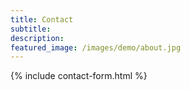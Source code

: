 ```yaml
---
title: Contact
subtitle: 
description:
featured_image: /images/demo/about.jpg
---
```


{% include contact-form.html %}
<!--
We've made a contact form that you can use with [Formspree](https://formspree.io/create/jekyllthemes) to handle up to 50 submissions per month for free. You could also easily switch out the end-point to use another contact form service.-->
